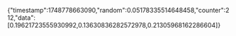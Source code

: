 {"timestamp":1748778663090,"random":0.05178335514648458,"counter":212,"data":[0.19621723555930992,0.13630836282572978,0.21305968162286604]}
